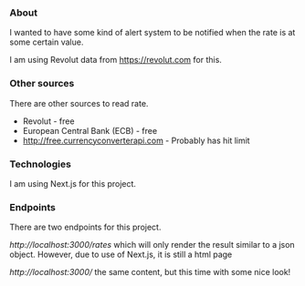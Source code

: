 ### About

I wanted to have some kind of alert system to be notified when the rate is at some certain value.

I am using Revolut data from https://revolut.com for this.

### Other sources

There are other sources to read rate.

- Revolut - free
- European Central Bank (ECB) - free
- http://free.currencyconverterapi.com - Probably has hit limit

### Technologies

I am using Next.js for this project.

### Endpoints

There are two endpoints for this project.

*http://localhost:3000/rates* which will only render the result similar to a json object. However, due to use of Next.js, it is still a html page

*http://localhost:3000/* the same content, but this time with some nice look!
